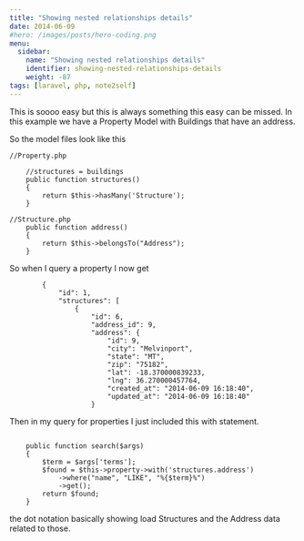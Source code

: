 ```yaml
---
title: "Showing nested relationships details"
date: 2014-06-09
#hero: /images/posts/hero-coding.png
menu:
  sidebar:
    name: "Showing nested relationships details"
    identifier: showing-nested-relationships-details
    weight: -87
tags: [laravel, php, note2self]
---
```


This is soooo easy but this is always something this easy can be missed. 
In this example we have a Property Model with Buildings that have an address.

So the model files look like this

~~~
//Property.php
    
    //structures = buildings
    public function structures()
    {
        return $this->hasMany('Structure');
    }
~~~

~~~
//Structure.php
    public function address()
    {
        return $this->belongsTo("Address");
    }
~~~

So when I query a property I now get

~~~
        {
            "id": 1,
            "structures": [
                {
                    "id": 6,
                    "address_id": 9,
                    "address": {
                        "id": 9,
                        "city": "Melvinport",
                        "state": "MT",
                        "zip": "75182",
                        "lat": -18.370000839233,
                        "lng": 36.270000457764,
                        "created_at": "2014-06-09 16:18:40",
                        "updated_at": "2014-06-09 16:18:40"
                    }

~~~

Then in my query for properties I just included this with statement.

~~~

    public function search($args)
    {
        $term = $args['terms'];
        $found = $this->property->with('structures.address')
            ->where("name", "LIKE", "%{$term}%")
            ->get();
        return $found;
    }
~~~

the dot notation basically showing load Structures and the Address data related to those.